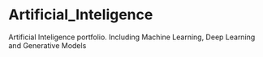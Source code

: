# Artificial_Inteligence
Artificial Inteligence portfolio. Including Machine Learning, Deep Learning and Generative Models
